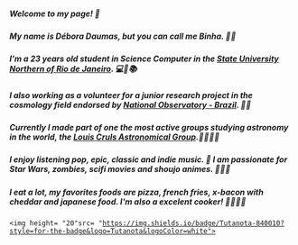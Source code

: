 

##### Welcome to my page! 🧸
##### My name is Débora Daumas, but you can call me Binha. 🙂💗
##### I'm a 23 years old student in Science Computer in the [State University Northern of Rio de Janeiro](https://uenf.br/portal/). 💻🤖📚
##### I also working as a volunteer for a junior research project in the cosmology field endorsed by [National Observatory - Brazil](https://www.gov.br/observatorio/pt-br). 🌌🌃
##### Currently I made part of one the most active groups studying astronomy in the world, the [Louis Cruls Astronomical Group](https://academia.cientistacriativo.org/).🚀👩‍🚀🔭
##### I enjoy listening pop, epic, classic and indie music. 🎼 I am passionate for Star Wars, zombies, scifi movies and shoujo animes. 🧟‍♀️🎥
##### I eat a lot, my favorites foods are pizza, french fries, x-bacon with cheddar and japanese food. I'm also a excelent cooker! 🍕🍣🍟🍔

<code><img height= "20"src= "https://img.shields.io/badge/Tutanota-840010?style=for-the-badge&logo=Tutanota&logoColor=white"></code>
